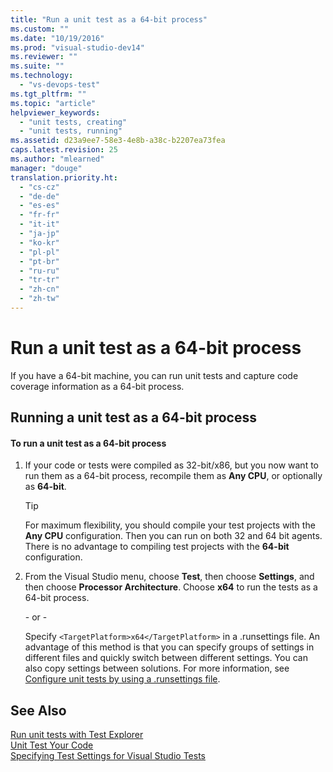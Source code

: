 ```yaml
---
title: "Run a unit test as a 64-bit process"
ms.custom: ""
ms.date: "10/19/2016"
ms.prod: "visual-studio-dev14"
ms.reviewer: ""
ms.suite: ""
ms.technology: 
  - "vs-devops-test"
ms.tgt_pltfrm: ""
ms.topic: "article"
helpviewer_keywords: 
  - "unit tests, creating"
  - "unit tests, running"
ms.assetid: d23a9ee7-58e3-4e8b-a38c-b2207ea73fea
caps.latest.revision: 25
ms.author: "mlearned"
manager: "douge"
translation.priority.ht: 
  - "cs-cz"
  - "de-de"
  - "es-es"
  - "fr-fr"
  - "it-it"
  - "ja-jp"
  - "ko-kr"
  - "pl-pl"
  - "pt-br"
  - "ru-ru"
  - "tr-tr"
  - "zh-cn"
  - "zh-tw"
---
```

# Run a unit test as a 64-bit process
If you have a 64-bit machine, you can run unit tests and capture code coverage information as a 64-bit process.  
  
## Running a unit test as a 64-bit process  
  
#### To run a unit test as a 64-bit process  
  
1.  If your code or tests were compiled as 32-bit/x86, but you now want to run them as a 64-bit process, recompile them as **Any CPU**, or optionally as **64-bit**.  
  
    > [!TIP]
    >  For maximum flexibility, you should compile your test projects with the **Any CPU** configuration. Then you can run on both 32 and 64 bit agents. There is no advantage to compiling test projects with the **64-bit** configuration.  
  
2.  From the Visual Studio menu, choose **Test**, then choose **Settings**, and then choose **Processor Architecture**. Choose **x64** to run the tests as a 64-bit process.  
  
     \- or -  
  
     Specify `<TargetPlatform>x64</TargetPlatform>` in a .runsettings file. An advantage of this method is that you can specify groups of settings in different files and quickly switch between different settings. You can also copy settings between solutions. For more information, see [Configure unit tests by using a .runsettings file](../code-quality/configure-unit-tests-by-using-a-.runsettings-file.md).  
  
## See Also  
 [Run unit tests with Test Explorer](../code-quality/run-unit-tests-with-test-explorer.md)   
 [Unit Test Your Code](../code-quality/unit-test-your-code.md)   
 [Specifying Test Settings for Visual Studio Tests](../test/specifying-test-settings-for-visual-studio-tests.md)